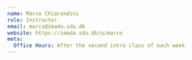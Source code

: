 ```yaml
---
name: Marco Chiarandini
role: Instructor
email: marco@imada.sdu.dk
website: https://imada.sdu.dk/u/marco
meta:
  Office Hours: After the second intro class of each week 
---
```


<!-- [Schedule an appointment](#){: .btn .btn-outline } -->
